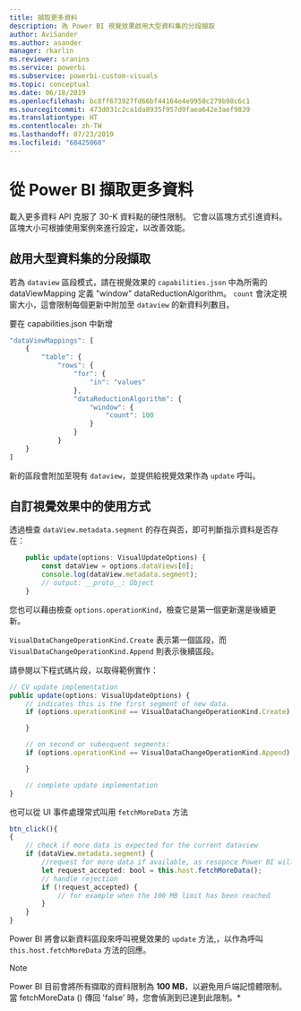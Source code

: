 ```yaml
---
title: 擷取更多資料
description: 為 Power BI 視覺效果啟用大型資料集的分段擷取
author: AviSander
ms.author: asander
manager: rkarlin
ms.reviewer: sranins
ms.service: powerbi
ms.subservice: powerbi-custom-visuals
ms.topic: conceptual
ms.date: 06/18/2019
ms.openlocfilehash: bc8ff673927fd66bf44164e4e9950c279b98c6c1
ms.sourcegitcommit: 473d031c2ca1da8935f957d9faea642e3aef9839
ms.translationtype: HT
ms.contentlocale: zh-TW
ms.lasthandoff: 07/23/2019
ms.locfileid: "68425060"
---
```

# <a name="fetch-more-data-from-power-bi"></a>從 Power BI 擷取更多資料

載入更多資料 API 克服了 30-K 資料點的硬性限制。 它會以區塊方式引進資料。 區塊大小可根據使用案例來進行設定，以改善效能。  

## <a name="enable-segmented-fetch-of-large-datasets"></a>啟用大型資料集的分段擷取

若為 `dataview` 區段模式，請在視覺效果的 `capabilities.json` 中為所需的 dataViewMapping 定義 "window" dataReductionAlgorithm。
`count` 會決定視窗大小，這會限制每個更新中附加至 `dataview` 的新資料列數目。

要在 capabilities.json 中新增

```typescript
"dataViewMappings": [
    {
        "table": {
            "rows": {
                "for": {
                    "in": "values"
                },
                "dataReductionAlgorithm": {
                    "window": {
                        "count": 100
                    }
                }
            }
    }
]
```

新的區段會附加至現有 `dataview`，並提供給視覺效果作為 `update` 呼叫。

## <a name="usage-in-the-custom-visual"></a>自訂視覺效果中的使用方式

透過檢查 `dataView.metadata.segment` 的存在與否，即可判斷指示資料是否存在：

```typescript
    public update(options: VisualUpdateOptions) {
        const dataView = options.dataViews[0];
        console.log(dataView.metadata.segment);
        // output: __proto__: Object
    }
```

您也可以藉由檢查 `options.operationKind`，檢查它是第一個更新還是後續更新。

`VisualDataChangeOperationKind.Create` 表示第一個區段，而 `VisualDataChangeOperationKind.Append` 則表示後續區段。

請參閱以下程式碼片段，以取得範例實作：

```typescript
// CV update implementation
public update(options: VisualUpdateOptions) {
    // indicates this is the first segment of new data.
    if (options.operationKind == VisualDataChangeOperationKind.Create) {

    }

    // on second or subesquent segments:
    if (options.operationKind == VisualDataChangeOperationKind.Append) {

    }

    // complete update implementation
}
```

也可以從 UI 事件處理常式叫用 `fetchMoreData` 方法

```typescript
btn_click(){
{
    // check if more data is expected for the current dataview
    if (dataView.metadata.segment) {
        //request for more data if available, as resopnce Power BI will call update method
        let request_accepted: bool = this.host.fetchMoreData();
        // handle rejection
        if (!request_accepted) {
            // for example when the 100 MB limit has been reached
        }
    }
}
```

Power BI 將會以新資料區段來呼叫視覺效果的 `update` 方法,，以作為呼叫 `this.host.fetchMoreData` 方法的回應。

> [!NOTE]
> Power BI 目前會將所有擷取的資料限制為 **100 MB**，以避免用戶端記憶體限制。 當 fetchMoreData () 傳回 'false' 時，您會偵測到已達到此限制。*
